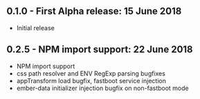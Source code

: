 ## 0.1.0 - First Alpha release: 15 June 2018

* Initial release

## 0.2.5 - NPM import support: 22 June 2018

* NPM import support
* css path resolver and ENV RegExp parsing bugfixes
* appTransform load bugfix, fastboot service injection
* ember-data initializer injection bugfix on non-fastboot mode

